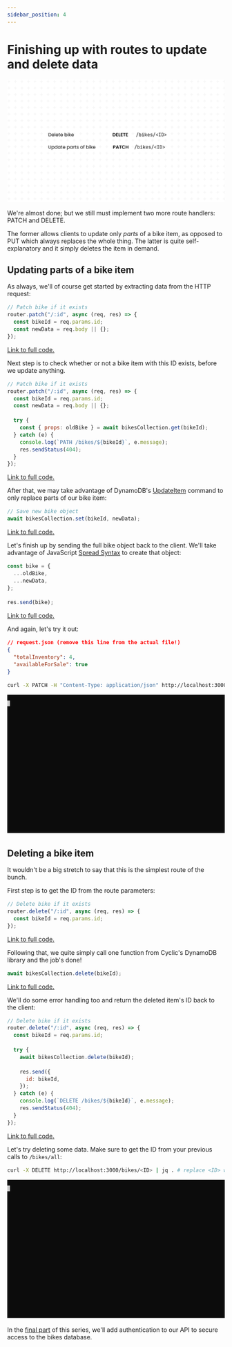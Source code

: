 ```yaml
---
sidebar_position: 4
---
```


# Finishing up with routes to update and delete data

![Two HTTP routes: delete bike and update parts of bike.](../../../static/img/tutorial/rest-api/PATCH__DELETE_Routes.png)

We're almost done; but we still must implement two more route handlers: PATCH and DELETE.

The former allows clients to update only *parts* of a bike item, as opposed to PUT which always replaces the whole thing. The latter is quite self-explanatory and it simply deletes the item in demand.

## Updating parts of a bike item

As always, we'll of course get started by extracting data from the HTTP request:

```javascript
// Patch bike if it exists
router.patch("/:id", async (req, res) => {
  const bikeId = req.params.id;
  const newData = req.body || {};
});
```

[Link to full code.](https://github.com/eludadev/bikes-api/blob/main/router.js)

Next step is to check whether or not a bike item with this ID exists, before we update anything.

```javascript
// Patch bike if it exists
router.patch("/:id", async (req, res) => {
  const bikeId = req.params.id;
  const newData = req.body || {};

  try {
    const { props: oldBike } = await bikesCollection.get(bikeId);
  } catch (e) {
    console.log(`PATH /bikes/${bikeId}`, e.message);
    res.sendStatus(404);
  }
});
```

[Link to full code.](https://github.com/eludadev/bikes-api/blob/main/router.js)

After that, we may take advantage of DynamoDB's [UpdateItem](https://docs.aws.amazon.com/amazondynamodb/latest/APIReference/API_UpdateItem.html) command to only replace parts of our bike item:

```javascript
// Save new bike object
await bikesCollection.set(bikeId, newData);
```

[Link to full code.](https://github.com/eludadev/bikes-api/blob/main/router.js)

Let's finish up by sending the full bike object back to the client. We'll take advantage of JavaScript [Spread Syntax](https://developer.mozilla.org/en-US/docs/Web/JavaScript/Reference/Operators/Spread_syntax) to create that object:

```javascript
const bike = {
  ...oldBike,
  ...newData,
};

res.send(bike);
```

[Link to full code.](https://github.com/eludadev/bikes-api/blob/main/router.js)

And again, let's try it out:

```json
// request.json (remove this line from the actual file!)
{
  "totalInventory": 4,
  "availableForSale": true
}
```

```bash
curl -X PATCH -H "Content-Type: application/json" http://localhost:3000/bikes/<ID> -d @request.json | jq . # replace <ID> with an ID from the response to /all
```
![Response to the last command.](../../../static/img/tutorial/rest-api/http-patch.svg)

## Deleting a bike item

It wouldn't be a big stretch to say that this is the simplest route of the bunch.

First step is to get the ID from the route parameters:

```javascript
// Delete bike if it exists
router.delete("/:id", async (req, res) => {
  const bikeId = req.params.id;
});
```

[Link to full code.](https://github.com/eludadev/bikes-api/blob/main/router.js)

Following that, we quite simply call one function from Cyclic's DynamoDB library and the job's done!

```javascript
await bikesCollection.delete(bikeId);
```

[Link to full code.](https://github.com/eludadev/bikes-api/blob/main/router.js)

We'll do some error handling too and return the deleted item's ID back to the client:

```javascript
// Delete bike if it exists
router.delete("/:id", async (req, res) => {
  const bikeId = req.params.id;

  try {
    await bikesCollection.delete(bikeId);

    res.send({
      id: bikeId,
    });
  } catch (e) {
    console.log(`DELETE /bikes/${bikeId}`, e.message);
    res.sendStatus(404);
  }
});
```

[Link to full code.](https://github.com/eludadev/bikes-api/blob/main/router.js)

Let's try deleting some data. Make sure to get the ID from your previous calls to `/bikes/all`:

```bash
curl -X DELETE http://localhost:3000/bikes/<ID> | jq . # replace <ID> with an ID from the response to /all
```
![Response to the last command.](../../../static/img/tutorial/rest-api/http-delete.svg)

In the [final part](./part-5) of this series, we'll add authentication to our API to secure access to the bikes database.